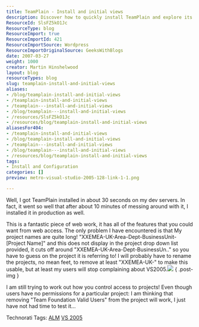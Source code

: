 ```yaml
---
title: TeamPlain - Install and initial views
description: Discover how to quickly install TeamPlain and explore its features for enhanced web access. Overcome project name challenges and improve user experience!
ResourceId: SlsFZ5kO1Jc
ResourceType: blog
ResourceImport: true
ResourceImportId: 421
ResourceImportSource: Wordpress
ResourceImportOriginalSource: GeeksWithBlogs
date: 2007-03-27
weight: 1000
creator: Martin Hinshelwood
layout: blog
resourceTypes: blog
slug: teamplain-install-and-initial-views
aliases:
- /blog/teamplain-install-and-initial-views
- /teamplain-install-and-initial-views
- /teamplain---install-and-initial-views
- /blog/teamplain---install-and-initial-views
- /resources/SlsFZ5kO1Jc
- /resources/blog/teamplain-install-and-initial-views
aliasesFor404:
- /teamplain-install-and-initial-views
- /blog/teamplain-install-and-initial-views
- /teamplain---install-and-initial-views
- /blog/teamplain---install-and-initial-views
- /resources/blog/teamplain-install-and-initial-views
tags:
- Install and Configuration
categories: []
preview: metro-visual-studio-2005-128-link-1-1.png

---
```

Well, I got TeamPlain installed in about 30 seconds on my dev servers. In fact, it went so well that after about 10 minutes of messing around with it, I installed it in production as well.

This is a fantastic piece of web work, it has all of the features that you could want from web access. The only problem I have encountered is that My project names are quite long! "XXEMEA-UK-Area-Dept-BusinessUnit-\[Project Name\]" and this does not display in the project drop down list provided, it cuts off around "XXEMEA-UK-Area-Dept-BusinessUn.." so you have to guess on the project it is referring to! I will probably have to rename the projects, no mean feet, to remove at least "XXEMEA-UK-" to make this usable, but at least my users will stop complaining about VS2005.![](images/r_teamddl.JPG)
{ .post-img }

I am still trying to work out how you control access to projects! Even though users have no permissions for a particular project: I am thinking that removing "Team Foundation Valid Users" from the project will work, I just have not had time to test it...

Technorati Tags: [ALM](http://technorati.com/tags/ALM) [VS 2005](http://technorati.com/tags/VS+2005)
